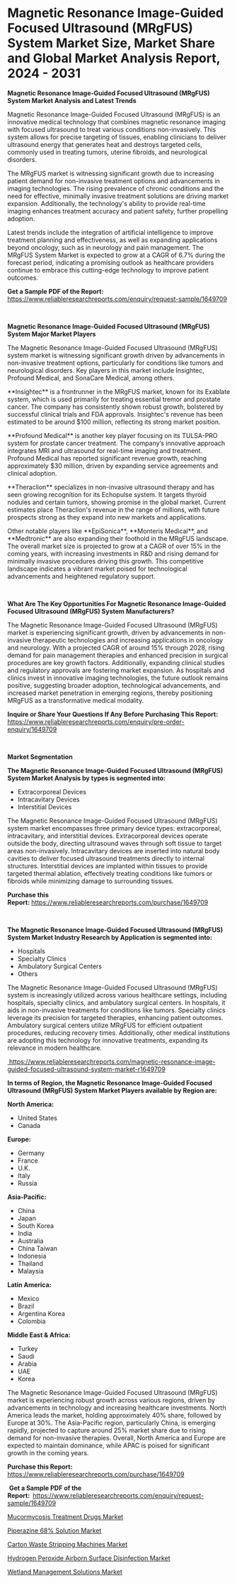 <p><h1>Magnetic Resonance Image-Guided Focused Ultrasound (MRgFUS) System Market Size, Market Share and Global Market Analysis Report, 2024 - 2031</h1></p><p><strong>Magnetic Resonance Image-Guided Focused Ultrasound (MRgFUS) System Market Analysis and Latest Trends</strong></p>
<p><p>Magnetic Resonance Image-Guided Focused Ultrasound (MRgFUS) is an innovative medical technology that combines magnetic resonance imaging with focused ultrasound to treat various conditions non-invasively. This system allows for precise targeting of tissues, enabling clinicians to deliver ultrasound energy that generates heat and destroys targeted cells, commonly used in treating tumors, uterine fibroids, and neurological disorders.</p><p>The MRgFUS market is witnessing significant growth due to increasing patient demand for non-invasive treatment options and advancements in imaging technologies. The rising prevalence of chronic conditions and the need for effective, minimally invasive treatment solutions are driving market expansion. Additionally, the technology's ability to provide real-time imaging enhances treatment accuracy and patient safety, further propelling adoption.</p><p>Latest trends include the integration of artificial intelligence to improve treatment planning and effectiveness, as well as expanding applications beyond oncology, such as in neurology and pain management. The MRgFUS System Market is expected to grow at a CAGR of 6.7% during the forecast period, indicating a promising outlook as healthcare providers continue to embrace this cutting-edge technology to improve patient outcomes.</p></p>
<p><strong>Get a Sample PDF of the Report:&nbsp;</strong> <a href="https://www.reliableresearchreports.com/enquiry/request-sample/1649709?utm_campaign=34&utm_medium=2&utm_source=Github&utm_content=ia&utm_term=29122024&utm_id=magnetic-resonance-image-guided-focused-ultrasound-mrgfus-system">https://www.reliableresearchreports.com/enquiry/request-sample/1649709</a></p>
<p>&nbsp;</p>
<p><strong>Magnetic Resonance Image-Guided Focused Ultrasound (MRgFUS) System Major Market Players</strong></p>
<p><p>The Magnetic Resonance Image-Guided Focused Ultrasound (MRgFUS) system market is witnessing significant growth driven by advancements in non-invasive treatment options, particularly for conditions like tumors and neurological disorders. Key players in this market include Insightec, Profound Medical, and SonaCare Medical, among others.</p><p>**Insightec** is a frontrunner in the MRgFUS market, known for its Exablate system, which is used primarily for treating essential tremor and prostate cancer. The company has consistently shown robust growth, bolstered by successful clinical trials and FDA approvals. Insightec's revenue has been estimated to be around $100 million, reflecting its strong market position.</p><p>**Profound Medical** is another key player focusing on its TULSA-PRO system for prostate cancer treatment. The company’s innovative approach integrates MRI and ultrasound for real-time imaging and treatment. Profound Medical has reported significant revenue growth, reaching approximately $30 million, driven by expanding service agreements and clinical adoption.</p><p>**Theraclion** specializes in non-invasive ultrasound therapy and has seen growing recognition for its Echopulse system. It targets thyroid nodules and certain tumors, showing promise in the global market. Current estimates place Theraclion's revenue in the range of millions, with future prospects strong as they expand into new markets and applications.</p><p>Other notable players like **EpiSonica**, **Monteris Medical**, and **Medtronic** are also expanding their foothold in the MRgFUS landscape. The overall market size is projected to grow at a CAGR of over 15% in the coming years, with increasing investments in R&D and rising demand for minimally invasive procedures driving this growth. This competitive landscape indicates a vibrant market poised for technological advancements and heightened regulatory support.</p></p>
<p>&nbsp;</p>
<p><strong>What Are The Key Opportunities For Magnetic Resonance Image-Guided Focused Ultrasound (MRgFUS) System Manufacturers?</strong></p>
<p><p>The Magnetic Resonance Image-Guided Focused Ultrasound (MRgFUS) market is experiencing significant growth, driven by advancements in non-invasive therapeutic technologies and increasing applications in oncology and neurology. With a projected CAGR of around 15% through 2028, rising demand for pain management therapies and enhanced precision in surgical procedures are key growth factors. Additionally, expanding clinical studies and regulatory approvals are fostering market expansion. As hospitals and clinics invest in innovative imaging technologies, the future outlook remains positive, suggesting broader adoption, technological advancements, and increased market penetration in emerging regions, thereby positioning MRgFUS as a transformative medical modality.</p></p>
<p><strong>Inquire or Share Your Questions If Any Before Purchasing This Report:</strong> <a href="https://www.reliableresearchreports.com/enquiry/pre-order-enquiry/1649709?utm_campaign=34&utm_medium=2&utm_source=Github&utm_content=ia&utm_term=29122024&utm_id=magnetic-resonance-image-guided-focused-ultrasound-mrgfus-system">https://www.reliableresearchreports.com/enquiry/pre-order-enquiry/1649709</a></p>
<p>&nbsp;</p>
<p><strong>Market Segmentation</strong></p>
<p><strong>The Magnetic Resonance Image-Guided Focused Ultrasound (MRgFUS) System Market Analysis by types is segmented into:</strong></p>
<p><ul><li>Extracorporeal Devices</li><li>Intracavitary Devices</li><li>Interstitial Devices</li></ul></p>
<p><p>The Magnetic Resonance Image-Guided Focused Ultrasound (MRgFUS) system market encompasses three primary device types: extracorporeal, intracavitary, and interstitial devices. Extracorporeal devices operate outside the body, directing ultrasound waves through soft tissue to target areas non-invasively. Intracavitary devices are inserted into natural body cavities to deliver focused ultrasound treatments directly to internal structures. Interstitial devices are implanted within tissues to provide targeted thermal ablation, effectively treating conditions like tumors or fibroids while minimizing damage to surrounding tissues.</p></p>
<p><strong>Purchase this Report:&nbsp;</strong><a href="https://www.reliableresearchreports.com/purchase/1649709?utm_campaign=34&utm_medium=2&utm_source=Github&utm_content=ia&utm_term=29122024&utm_id=magnetic-resonance-image-guided-focused-ultrasound-mrgfus-system">https://www.reliableresearchreports.com/purchase/1649709</a></p>
<p>&nbsp;</p>
<p><strong>The Magnetic Resonance Image-Guided Focused Ultrasound (MRgFUS) System Market Industry Research by Application is segmented into:</strong></p>
<p><ul><li>Hospitals</li><li>Specialty Clinics</li><li>Ambulatory Surgical Centers</li><li>Others</li></ul></p>
<p><p>The Magnetic Resonance Image-Guided Focused Ultrasound (MRgFUS) system is increasingly utilized across various healthcare settings, including hospitals, specialty clinics, and ambulatory surgical centers. In hospitals, it aids in non-invasive treatments for conditions like tumors. Specialty clinics leverage its precision for targeted therapies, enhancing patient outcomes. Ambulatory surgical centers utilize MRgFUS for efficient outpatient procedures, reducing recovery times. Additionally, other medical institutions are adopting this technology for innovative treatments, expanding its relevance in modern healthcare.</p></p>
<p><a href="https://www.reliableresearchreports.com/magnetic-resonance-image-guided-focused-ultrasound-system-market-r1649709?utm_campaign=34&utm_medium=2&utm_source=Github&utm_content=ia&utm_term=29122024&utm_id=magnetic-resonance-image-guided-focused-ultrasound-mrgfus-system">&nbsp;https://www.reliableresearchreports.com/magnetic-resonance-image-guided-focused-ultrasound-system-market-r1649709</a></p>
<p><strong>In terms of Region, the Magnetic Resonance Image-Guided Focused Ultrasound (MRgFUS) System Market Players available by Region are:</strong></p>
<p>
    <p> <strong> North America: </strong>
        <ul>
            <li>United States</li>
            <li>Canada</li>
        </ul>
        </p> 
    <p> <strong> Europe: </strong>
        <ul>
            <li>Germany</li>
            <li>France</li>
            <li>U.K.</li>
            <li>Italy</li>
            <li>Russia</li>
        </ul>
        </p> 
    <p> <strong> Asia-Pacific: </strong>
        <ul>
            <li>China</li>
            <li>Japan</li>
            <li>South Korea</li>
            <li>India</li>
            <li>Australia</li>
            <li>China Taiwan</li>
            <li>Indonesia</li>
            <li>Thailand</li>
            <li>Malaysia</li>
        </ul>
        </p> 
    <p> <strong> Latin America: </strong>
        <ul>
            <li>Mexico</li>
            <li>Brazil</li>
            <li>Argentina Korea</li>
            <li>Colombia</li>
        </ul>
        </p> 
    <p> <strong> Middle East & Africa: </strong>
        <ul>
            <li>Turkey</li>
            <li>Saudi</li>
            <li>Arabia</li>
            <li>UAE</li>
            <li>Korea</li>
        </ul>
    </p>
    </p>
<p><p>The Magnetic Resonance Image-Guided Focused Ultrasound (MRgFUS) market is experiencing robust growth across various regions, driven by advancements in technology and increasing healthcare investments. North America leads the market, holding approximately 40% share, followed by Europe at 30%. The Asia-Pacific region, particularly China, is emerging rapidly, projected to capture around 25% market share due to rising demand for non-invasive therapies. Overall, North America and Europe are expected to maintain dominance, while APAC is poised for significant growth in the coming years.</p></p>
<p><strong>Purchase this Report: </strong><a href="https://www.reliableresearchreports.com/purchase/1649709?utm_campaign=34&utm_medium=2&utm_source=Github&utm_content=ia&utm_term=29122024&utm_id=magnetic-resonance-image-guided-focused-ultrasound-mrgfus-system">https://www.reliableresearchreports.com/purchase/1649709</a></p>
<p>&nbsp;<strong>Get a Sample PDF of the Report:&nbsp;&nbsp;</strong><a href="https://www.reliableresearchreports.com/enquiry/request-sample/1649709?utm_campaign=34&utm_medium=2&utm_source=Github&utm_content=ia&utm_term=29122024&utm_id=magnetic-resonance-image-guided-focused-ultrasound-mrgfus-system">https://www.reliableresearchreports.com/enquiry/request-sample/1649709</a></p>
<p><strong></strong></p>
<p><p><a href="https://github.com/jaquelynhasenaue8/Market-Research-Report-List-1/blob/main/mucormycosis-treatment-drugs-market.md?utm_campaign=34&utm_medium=2&utm_source=Github&utm_content=ia&utm_term=29122024&utm_id=magnetic-resonance-image-guided-focused-ultrasound-mrgfus-system">Mucormycosis Treatment Drugs Market</a></p><p><a href="https://github.com/AshikRahman991/Market-Research-Report-List-1/blob/main/piperazine-68-solution-market.md?utm_campaign=34&utm_medium=2&utm_source=Github&utm_content=ia&utm_term=29122024&utm_id=magnetic-resonance-image-guided-focused-ultrasound-mrgfus-system">Piperazine 68% Solution Market</a></p><p><a href="https://github.com/AlisaRowe24/Market-Research-Report-List-1/blob/main/carton-waste-stripping-machines-market.md?utm_campaign=34&utm_medium=2&utm_source=Github&utm_content=ia&utm_term=29122024&utm_id=magnetic-resonance-image-guided-focused-ultrasound-mrgfus-system">Carton Waste Stripping Machines Market</a></p><p><a href="https://github.com/arvelm4nthig/Market-Research-Report-List-1/blob/main/hydrogen-peroxide-airborn-surface-disinfection-market.md?utm_campaign=34&utm_medium=2&utm_source=Github&utm_content=ia&utm_term=29122024&utm_id=magnetic-resonance-image-guided-focused-ultrasound-mrgfus-system">Hydrogen Peroxide Airborn Surface Disinfection Market</a></p><p><a href="https://github.com/HobertDavis43/Market-Research-Report-List-1/blob/main/wetland-management-solutions-market.md?utm_campaign=34&utm_medium=2&utm_source=Github&utm_content=ia&utm_term=29122024&utm_id=magnetic-resonance-image-guided-focused-ultrasound-mrgfus-system">Wetland Management Solutions Market</a></p></p>